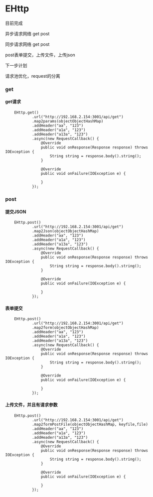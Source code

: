 # EHttp

目前完成

异步请求网络 get post

同步请求网络 get post

post表单提交，上传文件，上传json

下一步计划

请求池优化，request的分离

### get

#### get请求

        EHttp.get()
                .url("http://192.168.2.154:3001/api/get")
                .map2params(objectObjectHashMap)
                .addHeader("aa", "123")
                .addHeader("a1a", "123")
                .addHeader("a13a", "123")
                .async(new RequestCallback() {
                    @Override
                    public void onResponse(Response response) throws IOException {
                        String string = response.body().string();
                    }

                    @Override
                    public void onFailure(IOException e) {

                    }
                });



### post

#### 提交JSON


        EHttp.post()
                .url("http://192.168.2.154:3001/api/get")
                .map2Json(objectObjectHashMap)
                .addHeader("aa", "123")
                .addHeader("a1a", "123")
                .addHeader("a13a", "123")
                .async(new RequestCallback() {
                    @Override
                    public void onResponse(Response response) throws IOException {
                        String string = response.body().string();
                    }

                    @Override
                    public void onFailure(IOException e) {

                    }
                });

#### 表单提交

        EHttp.post()
                .url("http://192.168.2.154:3001/api/get")
                .map2form(objectObjectHashMap)
                .addHeader("aa", "123")
                .addHeader("a1a", "123")
                .addHeader("a13a", "123")
                .async(new RequestCallback() {
                    @Override
                    public void onResponse(Response response) throws IOException {
                        String string = response.body().string();
                    }

                    @Override
                    public void onFailure(IOException e) {

                    }
                });


#### 上传文件，并且有请求参数

        EHttp.post()
                .url("http://192.168.2.154:3001/api/get")
                .map2formPostFile(objectObjectHashMap, keyfile,file)
                .addHeader("aa", "123")
                .addHeader("a1a", "123")
                .addHeader("a13a", "123")
                .async(new RequestCallback() {
                    @Override
                    public void onResponse(Response response) throws IOException {
                        String string = response.body().string();
                    }

                    @Override
                    public void onFailure(IOException e) {

                    }
                });